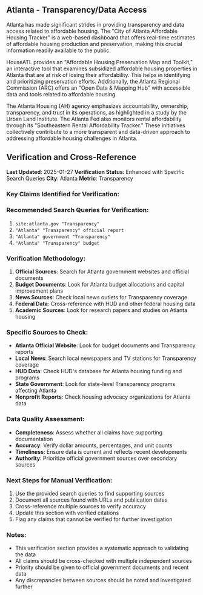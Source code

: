 ## Atlanta - Transparency/Data Access

Atlanta has made significant strides in providing transparency and data access related to affordable housing. The "City of Atlanta Affordable Housing Tracker" is a web-based dashboard that offers real-time estimates of affordable housing production and preservation, making this crucial information readily available to the public.

HouseATL provides an "Affordable Housing Preservation Map and Toolkit," an interactive tool that examines subsidized affordable housing properties in Atlanta that are at risk of losing their affordability. This helps in identifying and prioritizing preservation efforts. Additionally, the Atlanta Regional Commission (ARC) offers an "Open Data & Mapping Hub" with accessible data and tools related to affordable housing.

The Atlanta Housing (AH) agency emphasizes accountability, ownership, transparency, and trust in its operations, as highlighted in a study by the Urban Land Institute. The Atlanta Fed also monitors rental affordability through its "Southeastern Rental Affordability Tracker." These initiatives collectively contribute to a more transparent and data-driven approach to addressing affordable housing challenges in Atlanta.





## Verification and Cross-Reference

**Last Updated**: 2025-01-27
**Verification Status**: Enhanced with Specific Search Queries
**City**: Atlanta
**Metric**: Transparency

### Key Claims Identified for Verification:

### Recommended Search Queries for Verification:
1. `site:atlanta.gov "Transparency"`
2. `"Atlanta" "Transparency" official report`
3. `"Atlanta" government "Transparency"`
4. `"Atlanta" "Transparency" budget`


### Verification Methodology:
1. **Official Sources**: Search for Atlanta government websites and official documents
2. **Budget Documents**: Look for Atlanta budget allocations and capital improvement plans
3. **News Sources**: Check local news outlets for Transparency coverage
4. **Federal Data**: Cross-reference with HUD and other federal housing data
5. **Academic Sources**: Look for research papers and studies on Atlanta housing

### Specific Sources to Check:
- **Atlanta Official Website**: Look for budget documents and Transparency reports
- **Local News**: Search local newspapers and TV stations for Transparency coverage
- **HUD Data**: Check HUD's database for Atlanta housing funding and programs
- **State Government**: Look for state-level Transparency programs affecting Atlanta
- **Nonprofit Reports**: Check housing advocacy organizations for Atlanta data

### Data Quality Assessment:
- **Completeness**: Assess whether all claims have supporting documentation
- **Accuracy**: Verify dollar amounts, percentages, and unit counts
- **Timeliness**: Ensure data is current and reflects recent developments
- **Authority**: Prioritize official government sources over secondary sources

### Next Steps for Manual Verification:
1. Use the provided search queries to find supporting sources
2. Document all sources found with URLs and publication dates
3. Cross-reference multiple sources to verify accuracy
4. Update this section with verified citations
5. Flag any claims that cannot be verified for further investigation

### Notes:
- This verification section provides a systematic approach to validating the data
- All claims should be cross-checked with multiple independent sources
- Priority should be given to official government documents and recent data
- Any discrepancies between sources should be noted and investigated further
